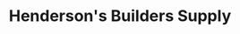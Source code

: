 ---
title: "Henderson's Builders Supply"
url: /pell-city/hendersons-builders-supply/
shop: Eisenwaren
---